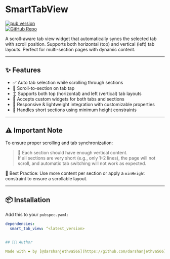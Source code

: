 # SmartTabView

[![pub version](https://img.shields.io/pub/v/smart_tab_view)](https://pub.dev/packages/smart_tab_view)  
[![GitHub Repo](https://img.shields.io/badge/github-smart__tab__view-blue?logo=github)](https://github.com/darshanjethva566/smart_tab_view)

A scroll-aware tab view widget that automatically syncs the selected tab with scroll position. Supports both horizontal (top) and vertical (left) tab layouts. Perfect for multi-section pages with dynamic content.

---

## ✨ Features

- ✅ Auto tab selection while scrolling through sections
- 🧭 Scroll-to-section on tab tap
- ↕️ Supports both top (horizontal) and left (vertical) tab layouts
- 🎨 Accepts custom widgets for both tabs and sections
- 📱 Responsive & lightweight integration with customizable properties
- 📏 Handles short sections using minimum height constraints

---

## ⚠️ Important Note

To ensure proper scrolling and tab synchronization:

> 🔸 Each section should have enough vertical content.  
> If all sections are very short (e.g., only 1–2 lines), the page will not scroll, and automatic tab switching will not work as expected.

📌 Best Practice: Use more content per section or apply a `minHeight` constraint to ensure a scrollable layout.

---

## 📦 Installation

Add this to your `pubspec.yaml`:

```yaml
dependencies:
  smart_tab_view: ^<latest_version>


## 👨‍💻 Author

Made with ❤️ by [@darshanjethva566](https://github.com/darshanjethva566)
